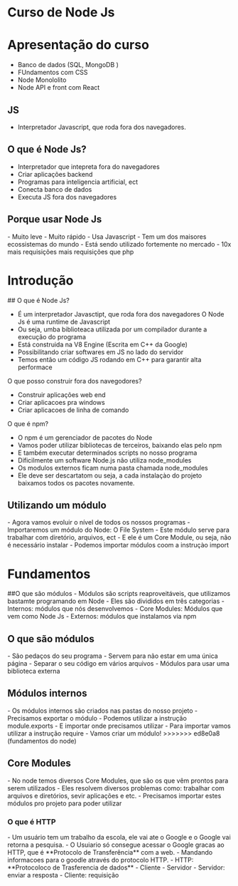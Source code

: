 <h1>Curso de Node Js</h1>

<h1>Apresentação do curso </h1>

- Banco de dados (SQL, MongoDB )
- FUndamentos com CSS 
- Node Monololito
- Node API e front com React

<div id='introducao'/>

<h2>JS</h2>

- Interpretador Javascript, que roda fora dos navegadores. 


<h2>O que é Node Js?</h2>

- Interpretador que intepreta fora do navegadores
- Criar aplicações backend 
- Programas para inteligencia artificial, ect
- Conecta banco de dados 
- Executa JS fora dos navegadores 


<h2>Porque usar Node Js </h2>
- Muito leve
- Muito rápido 
- Usa Javascript
- Tem um dos maisores ecossistemas do mundo 
- Está sendo utilizado fortemente no mercado 
- 10x mais requisições mais requisições que php

<h1> Introdução </h1>
## O que é Node Js? 

- É um interpretador Javasctipt, que roda fora dos navegadores
 O Node Js é uma runtime de Javascript
- Ou seja, umba biblioteaca utilizada por um compilador durante a execução do programa 
- Está construida na V8 Engine (Escrita em C++ da Google)
- Possibilitando criar softwares em JS no lado do servidor 
- Temos então um código JS rodando em C++ para garantir alta performace


O que posso construir fora dos navegodores?
- Construir aplicações web end
- Criar aplicacoes pra windows  
- Criar aplicacoes de linha de comando 


O que é npm? 

- O npm é um gerenciador de pacotes do Node 
- Vamos poder utilizar bibliotecas de terceiros, baixando elas pelo npm 
- E também executar determinados scripts no nosso programa
- Dificilmente um software Node.js não utiliza node_modules
- Os modulos externos ficam numa pasta chamada node_modules
- Ele deve ser descartatom ou seja, a cada instalaçào do projeto baixamos todos os pacotes novamente. 

<h2>Utilizando um módulo </h2>
- Agora vamos evoluir o nível de todos os nossos programas
- Importaremos um módulo do Node: O File System 
- Este módulo serve para trabalhar com diretório, arquivos, ect 
- E ele é um Core Module, ou seja, não é necessário instalar
- Podemos importar módulos coom a instruçào import 


<div id='fundamentos'/>
 
<h1> Fundamentos  </h1>
##O que são módulos 
- Módulos são scripts reaproveitáveis, que utilizamos bastamte programando em Node 
- Eles são divididos em três categorias 
    - Internos: módulos que nós desenvolvemos 
    - Core Modules: Módulos que vem como Node Js
    - Externos: módulos que instalamos via npm 

<h2> O que são módulos </h2>
- São pedaços do seu programa 
- Servem para não estar em uma única página
- Separar o seu código em vários arquivos 
- Módulos para usar uma biblioteca externa 


<h2>Módulos internos</h2> 
- Os módulos internos são criados nas pastas do nosso projeto 
- Precisamos exportar o módulo 
- Podemos utilizar a instrução module.exports
- E importar onde precisamos utilizar 
- Para  importar vamos utilizar a instrução require
- Vamos criar um módulo! 
>>>>>>> ed8e0a8 (fundamentos do node)

<h2>Core Modules</h2>
- No node temos diversos Core Modules, que são os que vêm prontos para serem utilizados 
- Eles resolvem diversos problemas como: trabalhar com arquivos e diretórios, sevir aplicações e etc.
- Precisamos importar estes módulos pro projeto para poder utilizar


<h3>O que é HTTP</h3>
- Um usuário tem um trabalho  da escola, ele vai ate o Google e o Google vai retorna a pesquisa. 
- O Usuiario só consegue acessar o Google gracas ao HTTP, que é **Protocolo de Transferência** com a web.
- Mandando informacoes para o goodle através do protocolo HTTP. 
- HTTP: **Protocoloco de Trasferencia de dados** 
- Cliente - Servidor 
- Servidor: enviar a resposta
- Cliente: requisição